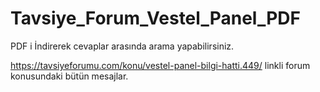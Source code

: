 # Tavsiye_Forum_Vestel_Panel_PDF


PDF i İndirerek cevaplar arasında arama yapabilirsiniz.


https://tavsiyeforumu.com/konu/vestel-panel-bilgi-hatti.449/ linkli forum konusundaki bütün mesajlar.

